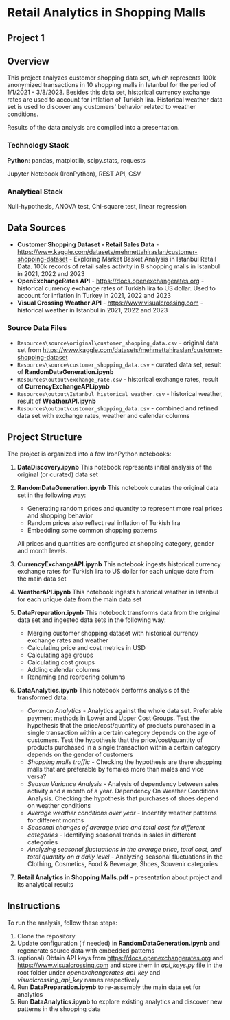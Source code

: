 # Retail Analytics in Shopping Malls

## Project 1

## Overview

This project analyzes customer shopping data set, which represents 100k anonymized transactions in 10 shopping malls in Istanbul for the period of 1/1/2021 - 3/8/2023.
Besides this data set, historical currency exchange rates are used to account for inflation of Turkish lira. Historical weather data set is used to discover any customers' behavior related to weather conditions.

Results of the data analysis are compiled into a presentation.

### Technology Stack
**Python**: pandas, matplotlib, scipy.stats, requests

Jupyter Notebook (IronPython), REST API, CSV

### Analytical Stack
Null-hypothesis, ANOVA test, Chi-square test, linear regression

## Data Sources

- **Customer Shopping Dataset - Retail Sales Data** - https://www.kaggle.com/datasets/mehmettahiraslan/customer-shopping-dataset - Exploring Market Basket Analysis in Istanbul Retail Data. 100k records of retail sales activity in 8 shopping malls in Istanbul in 2021, 2022 and 2023
- **OpenExchangeRates API** - https://docs.openexchangerates.org - historical currency exchange rates of Turkish lira to US dollar. Used to account for inflation in Turkey in 2021, 2022 and 2023
- **Visual Crossing Weather API** - https://www.visualcrossing.com - historical weather in Istanbul in 2021, 2022 and 2023

### Source Data Files

- `Resources\source\original\customer_shopping_data.csv` - original data set from https://www.kaggle.com/datasets/mehmettahiraslan/customer-shopping-dataset
- `Resources\source\customer_shopping_data.csv` - curated data set, result of **RandomDataGeneration.ipynb**
- `Resources\output\exchange_rate.csv` - historical exchange rates, result of **CurrencyExchangeAPI.ipynb**
- `Resources\output\Istanbul_historical_weather.csv` - historical weather, result of **WeatherAPI.ipynb**
- `Resources\output\customer_shopping_data.csv` - combined and refined data set with exchange rates, weather and calendar columns

## Project Structure

The project is organized into a few IronPython notebooks:

1. **DataDiscovery.ipynb**
   This notebook represents initial analysis of the original (or curated) data set

2. **RandomDataGeneration.ipynb**
   This notebook curates the original data set in the following way:
   - Generating random prices and quantity to represent more real prices and shopping behavior
   - Random prices also reflect real inflation of Turkish lira
   - Embedding some common shopping patterns

   All prices and quantities are configured at shopping category, gender and month levels.

3. **CurrencyExchangeAPI.ipynb**
   This notebook ingests historical currency exchange rates for Turkish lira to US dollar for each unique date from the main data set

4. **WeatherAPI.ipynb**
   This notebook ingests historical weather in Istanbul for each unique date from the main data set

5. **DataPreparation.ipynb**
   This notebook transforms data from the original data set and ingested data sets in the following way:
   - Merging customer shopping dataset with historical currency exchange rates and weather
   - Calculating price and cost metrics in USD
   - Calculating age groups
   - Calculating cost groups
   - Adding calendar columns
   - Renaming and reordering columns

6. **DataAnalytics.ipynb**
   This notebook performs analysis of the transformed data:
   - *Common Analytics* - Analytics against the whole data set. Preferable payment methods in Lower and Upper Cost Groups. Test the hypothesis that the price/cost/quantity of products purchased in a single transaction within a certain category depends on the age of customers. Test the hypothesis that the price/cost/quantity of products purchased in a single transaction within a certain category depends on the gender of customers
   - *Shopping malls traffic* - Checking the hypothesis are there shopping malls that are preferable by females more than males and vice versa?
   - *Season Variance Analysis* - Analysis of dependency between sales activity and a month of a year. Dependency On Weather Conditions Analysis. Checking the hypothesis that purchases of shoes depend on weather conditions
   - *Average weather conditions over year* - Indentify weather patterns for different months
   - *Seasonal changes of average price and total cost for different categories* - Identifying seasonal trends in sales in different categories
   - *Analyzing seasonal fluctuations in the average price, total cost, and total quantity on a daily level* - Analyzing seasonal fluctuations in the Clothing, Cosmetics, Food & Beverage, Shoes, Souvenir categories

7. **Retail Analytics in Shopping Malls.pdf** - presentation about project and its analytical results

## Instructions

To run the analysis, follow these steps:

1. Clone the repository
2. Update configuration (if needed) in **RandomDataGeneration.ipynb** and regenerate source data with embedded patterns
3. (optional) Obtain API keys from https://docs.openexchangerates.org and https://www.visualcrossing.com and store them in *api_keys.py* file in the root folder under *openexchangerates_api_key* and *visualcrossing_api_key* names respectively
4. Run **DataPreparation.ipynb** to re-assembly the main data set for analytics
5. Run **DataAnalytics.ipynb** to explore existing analytics and discover new patterns in the shopping data


